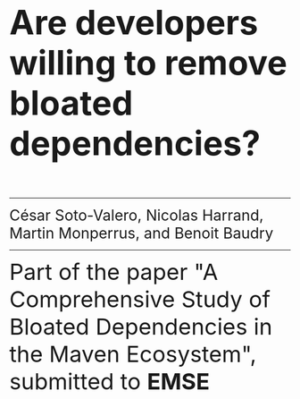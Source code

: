 <div style= "font-size: 45pt">
    <b>Are developers willing to remove bloated dependencies?</b>
</div>

<br></br>

---
<div style= "font-size: 20pt">
    César Soto-Valero, Nicolas Harrand, Martin Monperrus, and Benoit Baudry
</div>

---
<div style= "font-size: 30pt">
    Part of the paper "A Comprehensive Study of Bloated Dependencies in the Maven Ecosystem", submitted to <b>EMSE</b>
</div>


